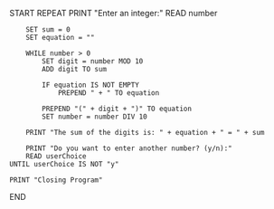 START
    REPEAT
        PRINT "Enter an integer:"
        READ number

        SET sum = 0
        SET equation = ""

        WHILE number > 0
            SET digit = number MOD 10
            ADD digit TO sum

            IF equation IS NOT EMPTY
                PREPEND " + " TO equation

            PREPEND "(" + digit + ")" TO equation
            SET number = number DIV 10

        PRINT "The sum of the digits is: " + equation + " = " + sum

        PRINT "Do you want to enter another number? (y/n):"
        READ userChoice
    UNTIL userChoice IS NOT "y"

    PRINT "Closing Program"
END